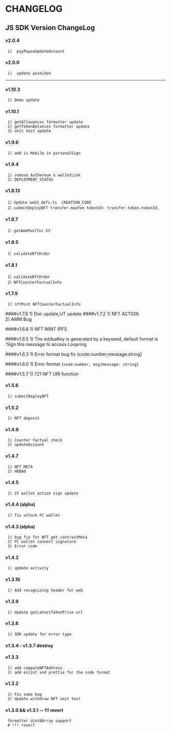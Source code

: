 # CHANGELOG

## JS SDK Version ChangeLog
####  v2.0.4
     1)  payPayeeUpdateAccount

####  v2.0.0
     1)  update poseidon

***
####  v1.10.3
     1) Demo update

####  v1.10.1
     1) getAllowances formatter update
     2) getTokenBalances formatter update
     3) unit test update

####  v1.9.6
     1) add is Mobile in personalSign
####  v1.9.4
     1) remove Authereum & walletLink
     2) DEPLOYMENT_STATUS
####  v1.8.13
     1）Update web3_defs.ts  CREATION_CODE
     2）submitDeployNFT transfer.maxFee tokenId: transfer.token.tokenId,
####  v1.8.7
     1）getAmmPoolTxs V3
####  v1.8.5
     1）validateNftOrder

####  v1.8.1
     1）validateNftOrder
     2）NFTCounterFactualInfo
#### v1.7.9
     1) nftMint NFTCounterFactualInfo
####v1.7.6
     1) Doc update,UT update
####v1.7.2
     1) NFT ACTION          
     2) AMM Bug

####v1.6.6
     1) NFT MINT IPFS

####v1.6.5
     1) The eddsaKey is generated by a keyseed, default format is 'Sign this message to access Loopring

####v1.6.3
     1) Error format bug fix {code:number,message:string}

####v1.6.0
     1) Error format `{code:number, msg|message: string}`

####v1.5.7
     1) 721 NFT URI function

#### v1.5.6
     1) submitDeployNFT

#### v1.5.2
     1) NFT deposit

#### v1.4.9
     1) Counter Factual check 
     2) updateAccount

#### v1.4.7
     1) NFT META 
     2) HEBAO
#### v1.4.5 
     1) CF wallet action sign update

#### v1.4.4 (alpha)
     1) fix unlock FC wallet
    
#### v1.4.3 (alpha)
     1) bug fix for NFT get contractMeta 
     2) FC wallet connect signature
     3) Error code 

#### v1.4.2
     1) update activity

#### v1.3.10
     1) Add recognizing header for web

#### v1.3.9
     1) Update getLatestTokenPrice url

#### v1.3.8
     1) SDK update for error type

#### v1.3.4 - v1.3.7 destroy

#### v1.3.3
     1) add computeNFTAddress
     2) add eslint and prettie for the code format

#### v1.3.2

     1) Fix some bug
     2) Update withdraw NFT unit test

#### v1.3.0 && v1.3.1 -- !!! revert

     formatter Uint8Array support
     # !!! revert
